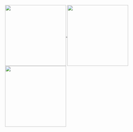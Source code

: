 <a href="https://github.com/anuraghazra/github-readme-stats">
  <img height=200 align="center" src="https://github-readme-stats.vercel.app/api?username=randomvapeuser&show_icons=true&theme=radical" />
</a>
<a href="https://github.com/anuraghazra/convoychat">
  <img height=200 align="center" src="https://github-readme-stats.vercel.app/api/top-langs/?username=randomvapeuser&layout=donut" />
</a>
<a>
  <img height=200   src="https://camo.githubusercontent.com/af88fe1c03c4f3ee04a2973c8cc579bc2589d9aedab7932b52d2461bae61b01f/68747470733a2f2f6b6f6d617265762e636f6d2f67687076632f3f757365726e616d653d69626c616d65726578266c6162656c3d50726f66696c65253230766965777326636f6c6f723d306537356236267374796c653d666c6174" />
</a>
